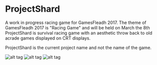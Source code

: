 # ProjectShard
A work in progress racing game for GamesFleadh 2017. The theme of GamesFleadh 2017 is "Racing Game" and will be held on March the 8th <br />
ProjectShard is survival racing game with an aesthetic throw back to old acrade games displayed on CRT displays.

ProjectShard is the current project name and not the name of the game.


![alt tag](https://dsweeneyblog.files.wordpress.com/2017/01/engine_logo_.png)
![alt tag](https://dsweeneyblog.files.wordpress.com/2017/01/in_menu.png)
![alt tag](https://dsweeneyblog.files.wordpress.com/2017/01/in_game.png)
